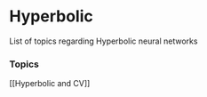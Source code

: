 
# Hyperbolic

List of topics regarding Hyperbolic neural networks
### Topics

[[Hyperbolic and CV]]